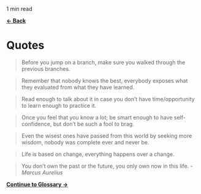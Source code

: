 <p id="reading-time-action-id" align="left">1 min read</p>

[**← Back**](contents.md)

# Quotes

> Before you jump on a branch, make sure you walked through the previous branches.

> Remember that nobody knows the best, everybody exposes what they evaluated from what they have learned.

> Read enough to talk about it in case you don’t have time/opportunity to learn enough to practice it.

> Once you feel that you know a lot; be smart enough to have self-confidence, but don’t be such a fool to brag.

> Even the wisest ones have passed from this world by seeking more wisdom, nobody was complete ever and never be.

> Life is based on change, everything happens over a change.

> You don’t own the past or the future, you only own now in this life. - _Marcus Aurelius_

[**Continue to Glossary →**](glossary.md)
